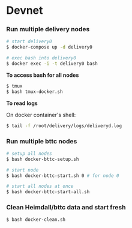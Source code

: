 # Devnet

### Run multiple delivery nodes

```bash
# start delivery0
$ docker-compose up -d delivery0

# exec bash into delivery0
$ docker exec -i -t delivery0 bash
```

**To access bash for all nodes**

```bash
$ tmux
$ bash tmux-docker.sh
```

**To read logs**

On docker container's shell:

```bash
$ tail -f /root/delivery/logs/deliveryd.log
```

### Run multiple bttc nodes

```bash
# setup all nodes
$ bash docker-bttc-setup.sh

# start node
$ bash docker-bttc-start.sh 0 # for node 0

# start all nodes at once
$ bash docker-bttc-start-all.sh
```

### Clean Heimdall/bttc data and start fresh

```bash
$ bash docker-clean.sh
```